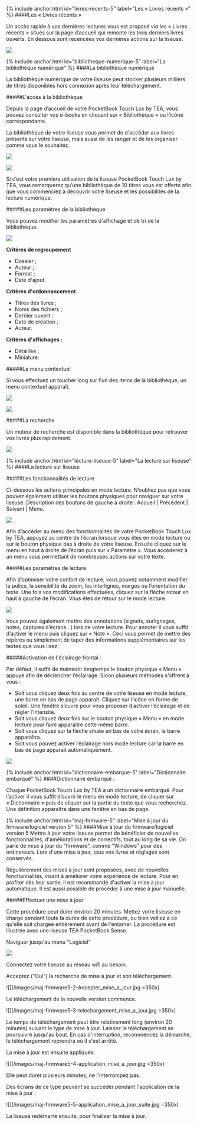 {% include anchor.html id="livres-recents-5" label="Les « Livres récents »" %}
####Les « Livres récents »

Un accès rapide à vos dernières lectures vous est proposé *via* les « Livres récents » situés sur la page d’accueil qui remonte les trois derniers livres ouverts.
En dessous sont recencées vos dernières actions sur la liseuse.

![](/images/lire-liseuse-Pocketbook-F5-1.jpg)

{% include anchor.html id="bibliotheque-numerique-5" label="La bibliothèque numérique" %}
####La bibliothèque numérique

La bibliothèque numérique de votre liseuse peut stocker plusieurs milliers de titres disponibles hors connexion après leur téléchargement.

#####L'accès à la bibliothèque

Depuis la page d’accueil de votre PocketBook Touch Lux by TEA, vous pouvez consulter vos e-books en cliquant sur « Bibliothèque » ou l’icône correspondante.

La bibliothèque de votre liseuse vous permet de d'accèder aux livres présents sur votre liseuse, mais aussi de les ranger et de les organiser comme vous le souhaitez.

![](/images/lire-liseuse-Pocketbook-F5-2.jpg)

![](/images/lire-liseuse-Pocketbook-F5-3.jpg)

Si c’est votre première utilisation de la liseuse PocketBook Touch Lux by TEA, vous remarquerez qu’une bibliothèque de 10 titres vous est offerte afin que vous commenciez à découvrir votre liseuse et les possibilités de la lecture numérique.

#####Les paramètres de la bibliothèque

Vous pouvez modifier les paramètres d'affichage et de tri de la bibliothèque.

![](/images/lire-liseuse-Pocketbook-F5-4.jpg)

**Critères de regroupement**

- Dossier ;
- Auteur ;
- Format ;
- Date d'ajout.

**Critères d'ordonnancement**

- Titres des livres ;
- Noms des fichiers ;
- Dernier ouvert ;
- Date de création ;
- Auteur.

**Critères d'affichages :**

- Détaillée ;
- Miniature.

#####Le menu contextuel

Si vous effectuez un toucher long sur l'un des items de la bibliothèque, un menu contextuel apparaît.

![](/images/lire-liseuse-Pocketbook-F5-5.jpg)

![](/images/lire-liseuse-Pocketbook-F5-6.jpg)

#####La recherche

Un moteur de recherche est disponible dans la bibliothèque pour retrouver vos livres plus rapidement.

![](/images/lire-liseuse-Pocketbook-F5-7.jpg)

{% include anchor.html id="lecture-liseuse-5" label="La lecture sur liseuse" %}
####La lecture sur liseuse

#####Les fonctionnalités de lecture

Ci-dessous les actions principales en mode lecture. N’oubliez pas que vous pouvez également utiliser les boutons physiques pour naviguer sur votre liseuse.
Description des boutons de gauche à droite : Accueil | Précédent | Suivant | Menu.

![](/images/lire-liseuse-Pocketbook-F5-8.jpg)

Afin d'accéder au menu des fonctionnalités de votre PocketBook Touch Lux by TEA, appuyez au centre de l’écran lorsque vous êtes en mode lecture ou sur le bouton physique bas à droite de votre liseuse. Ensuite cliquez sur le menu en haut à droite de l’écran puis sur « Paramètre ». Vous accèderez à un menu vous permettant de nombreuses actions sur votre texte.

#####Les paramètres de lecture

Afin d’optimiser votre confort de lecture, vous pouvez notamment modifier la police, la sensibilité du zoom, les interlignes, marges ou l’orientation du texte. Une fois vos modifications effectuées, cliquez sur la flèche retour en haut à gauche de l’écran. Vous êtes de retour sur le mode lecture.

![](/images/lire-liseuse-Pocketbook-F5-9.jpg)

Vous pouvez également mettre des annotations (signets, surlignages, notes, captures d’écrans…) lors de votre lecture. Pour annoter il vous suffit d’activer le menu puis cliquez sur « Note ». Ceci vous permet de mettre des repères ou simplement de taper des informations supplémentaires sur les textes que vous lisez.

#####Activation de l'éclairage frontal :

Par défaut, il suffit de maintenir longtemps le bouton physique « Menu » appuyé afin de déclencher l’éclairage. Sinon plusieurs méthodes s’offrent à vous :

- Soit vous cliquez deux fois au centre de votre liseuse en mode lecture, une barre en bas de page apparait. Cliquez sur l’icône en forme de soleil. Une fenêtre s’ouvre pour vous proposer d’activer l’éclairage et de régler l’intensité.
- Soit vous cliquez deux fois sur le bouton physique « Menu » en mode lecture pour faire apparaître cette même barre.
- Soit vous cliquez sur la flèche située en bas de votre écran, la barre apparaîtra.
- Soit vous pouvez activer l’éclairage hors mode lecture car la barre en bas de page apparait automatiquement.

![](/images/lire-liseuse-Pocketbook-F5-10.jpg)

{% include anchor.html id="dictionnaire-embarque-5" label="Dictionnaire embarqué" %}
####Dictionnaire embarqué :

Chaque PocketBook Touch Lux by TEA a un dictionnaire embarqué. Pour l’activer il vous suffit d’ouvrir le menu en mode lecture, de cliquer sur « Dictionnaire » puis de cliquer sur la partie du texte que vous recherchez. Une définition apparaîtra dans une fenêtre en bas de page.


{% include anchor.html id="maj-firmware-5" label="Mise à jour du firmware/logiciel version 5" %}
####Mise à jour du firmware/logiciel version 5
Mettre à jour votre liseuse permet de bénéficier de nouvelles fonctionnalités, d'améliorations et de correctifs, tout au long de sa vie. On parle de mise à jour du "firmware", comme "Windows" pour des ordinateurs. Lors d'une mise à jour, tous vos livres et réglages sont conservés.

Régulièrement des mises à jour sont proposées, avec de nouvelles fonctionnalités, visant à améliorer votre expérience de lecture. Pour en profiter dès leur sortie, il est recommandé d'activer la mise à jour automatique. Il est aussi possible de procéder à une mise à jour manuelle.
 
#####Effectuer une mise à jour

<span class="protip">Cette procédure peut durer environ 20 minutes. Mettez votre liseuse en charge pendant toute la durée de cette procédure, ou bien veillez à ce qu'elle soit chargée entièrement avant de l'entamer. La procédure est illustrée avec une liseuse TEA PocketBook Sense.</span>
 
Naviguer jusqu'au menu "Logiciel"

![](/images/maj-firmware5-1-Navigation_vers_mise_a_jour.jpg)
    
Connectez votre liseuse au réseau wifi au besoin.
    
Acceptez ("Oui") la recherche de mise à jour et son téléchargement.

![](/images/maj-firmware5-2-Accepter_mise_a_jour.jpg =350x)
    
Le téléchargement de la nouvelle version commence.

![](/images/maj-firmware5-3-telechargement_mise_a_jour.jpg =350x)

Le temps de téléchargement peut être relativement long (environ 20 minutes) suivant le type de mise à jour. Laissez le téléchargement se poursuivre jusqu'au bout. En cas d'interruption, recommencez la démarche, le téléchargement reprendra où il s'est arrêté.
    
La mise à jour est ensuite appliquée.

![](/images/maj-firmware5-4-application_mise_a_jour.jpg =350x)

Elle peut durer plusieurs minutes, ne l'interrompez pas.
    
Des écrans de ce type peuvent se succéder pendant l'application de la mise à jour :

![](/images/maj-firmware5-5-application_mise_a_jour_suite.jpg =350x)

La liseuse redémarre ensuite, pour finaliser la mise à jour.
